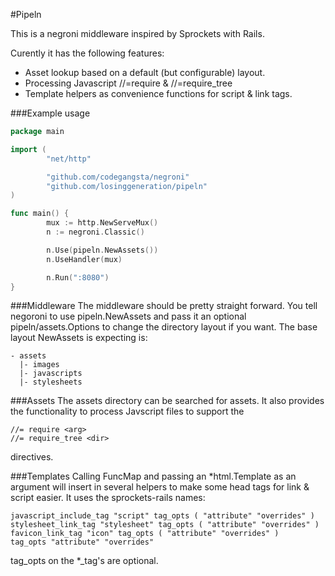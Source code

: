 #Pipeln

This is a negroni middleware inspired by Sprockets with Rails.

Curently it has the following features:
* Asset lookup based on a default (but configurable) layout.
* Processing Javascript //=require & //=require_tree
* Template helpers as convenience functions for script & link tags.

###Example usage
```go
package main

import (
        "net/http"

        "github.com/codegangsta/negroni"
        "github.com/losinggeneration/pipeln"
)

func main() {
        mux := http.NewServeMux()
        n := negroni.Classic()

        n.Use(pipeln.NewAssets())
        n.UseHandler(mux)

        n.Run(":8080")
}
```

###Middleware
The middleware  should be pretty straight forward. You tell negoroni to use pipeln.NewAssets and pass it an optional pipeln/assets.Options to change the directory layout if you want. The base layout NewAssets is expecting is:
```
- assets
  |- images
  |- javascripts
  |- stylesheets
```

###Assets
The assets directory can be searched for assets. It also provides the functionality to process Javscript files to support the
```
//= require <arg>
//= require_tree <dir>
```
directives.

###Templates
Calling FuncMap and passing an *html.Template as an argument will insert in several helpers to make some head tags for link & script easier. It uses the sprockets-rails names:
```
javascript_include_tag "script" tag_opts ( "attribute" "overrides" )
stylesheet_link_tag "stylesheet" tag_opts ( "attribute" "overrides" )
favicon_link_tag "icon" tag_opts ( "attribute" "overrides" )
tag_opts "attribute" "overrides"
```
tag_opts on the *_tag's are optional.


